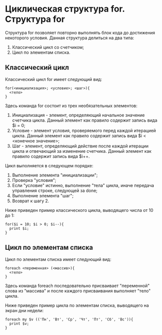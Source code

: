 Циклическая структура for.
Структура for
=============

Структура for позволяет повторно выполнять блок кода до достижения некоторого условия. Данная структура делиться на два типа:

1. Классический цикл со счетчиком;
1. Цикл по элементам списка.

Классический цикл
-----------------

Классический цикл for имеет следующий вид:

    for(<инициализация>; <условие>; <шаг>){
      <тело>
    }

Здесь команда for состоит из трех необязательных элементов:

1. Инициализация - элемент, определяющий начальное значение счетчика цикла. Данный элемент как правило содержит запись вида $i = 0;
1. Условие - элемент условия, проверяемого перед каждой итерацией цикла. Данный элемент как правило содержит запись вида $i < <конечное значение>;
1. Шаг - элемент, определяющий действие после каждой итерации цикла и отвечающий за изменение счетчика. Данный элемент как правило содержит запись вида $i++.

Цикл выполняется в следующем порядке:

1. Выполнение элемента "инициализации";
1. Проверка "условия";
1. Если "условие" истинно, выполнение "тела" цикла, иначе передача управления строке, следующей за done;
1. Выполнение элемента "шаг";
1. Возврат к шагу 2.

Ниже приведен пример классического цикла, выводящего числа от 10 до 1:

    for($i = 10; $i > 0; $i--){
      print $i;
    }

Цикл по элементам списка
------------------------

Цикл по элементам списка имеет следующий вид:

    foreach <переменная> (<массив>){
      <тело>
    }

Здесь команда foreach последовательно присваивает "переменной" слова из "массива" и после каждого присваивания выполняет "тело" цикла.

Ниже приведен пример цикла по элементам списка, выводящего на экран дни недели:

    foreach my $v (('Пн', 'Вт', 'Ср', 'Чт', 'Пт', 'Сб', 'Вс')){
      print $v;
    }
